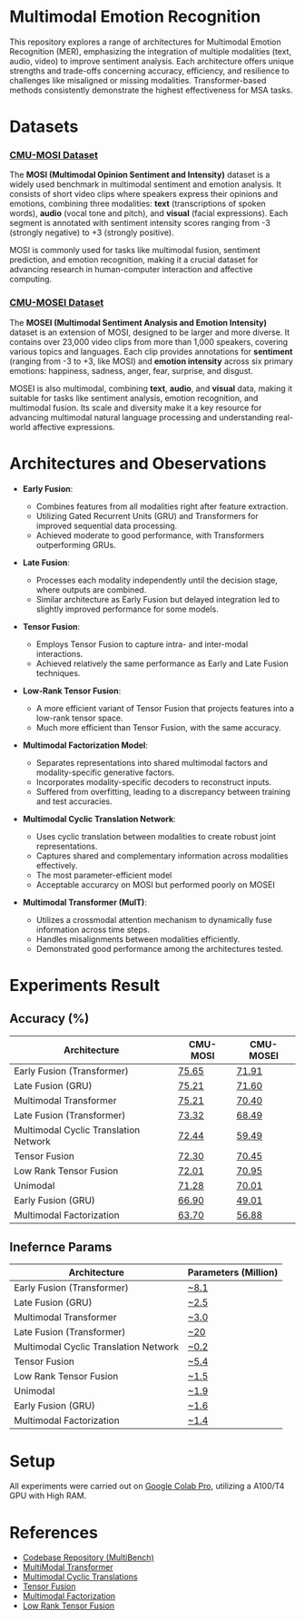 # Multimodal Emotion Recognition
This repository explores a range of architectures for Multimodal Emotion Recognition (MER), emphasizing the integration of multiple modalities (text, audio, video) to improve sentiment analysis. Each architecture offers unique strengths and trade-offs concerning accuracy, efficiency, and resilience to challenges like misaligned or missing modalities. Transformer-based methods consistently demonstrate the highest effectiveness for MSA tasks.

# Datasets
### [CMU-MOSI Dataset](http://multicomp.cs.cmu.edu/resources/cmu-mosi-dataset/)
The **MOSI (Multimodal Opinion Sentiment and Intensity)** dataset is a widely used benchmark in multimodal sentiment and emotion analysis. It consists of short video clips where speakers express their opinions and emotions, combining three modalities: **text** (transcriptions of spoken words), **audio** (vocal tone and pitch), and **visual** (facial expressions). Each segment is annotated with sentiment intensity scores ranging from -3 (strongly negative) to +3 (strongly positive).

MOSI is commonly used for tasks like multimodal fusion, sentiment prediction, and emotion recognition, making it a crucial dataset for advancing research in human-computer interaction and affective computing.

### [CMU-MOSEI Dataset](http://multicomp.cs.cmu.edu/resources/cmu-mosei-dataset/)
The **MOSEI (Multimodal Sentiment Analysis and Emotion Intensity)** dataset is an extension of MOSI, designed to be larger and more diverse. It contains over 23,000 video clips from more than 1,000 speakers, covering various topics and languages. Each clip provides annotations for **sentiment** (ranging from -3 to +3, like MOSI) and **emotion intensity** across six primary emotions: happiness, sadness, anger, fear, surprise, and disgust.

MOSEI is also multimodal, combining **text**, **audio**, and **visual** data, making it suitable for tasks like sentiment analysis, emotion recognition, and multimodal fusion. Its scale and diversity make it a key resource for advancing multimodal natural language processing and understanding real-world affective expressions.

# Architectures and Obeservations
-   **Early Fusion**:
    -   Combines features from all modalities right after feature extraction.
    -   Utilizing Gated Recurrent Units (GRU) and Transformers for improved sequential data processing.
    -   Achieved moderate to good performance, with Transformers outperforming GRUs.

-   **Late Fusion**:
    -   Processes each modality independently until the decision stage, where outputs are combined.
    -   Similar architecture as Early Fusion but delayed integration led to slightly improved performance for some models.

-   **Tensor Fusion**:
    -   Employs Tensor Fusion to capture intra- and inter-modal interactions.
    -   Achieved relatively the same performance as Early and Late Fusion techniques.

-   **Low-Rank Tensor Fusion**:
    -   A more efficient variant of Tensor Fusion that projects features into a low-rank tensor space.
    -   Much more efficient than Tensor Fusion, with the same accuracy.

-   **Multimodal Factorization Model**:
    -   Separates representations into shared multimodal factors and modality-specific generative factors.
    -   Incorporates modality-specific decoders to reconstruct inputs.
    -   Suffered from overfitting, leading to a discrepancy between training and test accuracies.

-   **Multimodal Cyclic Translation Network**:
    -   Uses cyclic translation between modalities to create robust joint representations.
    -   Captures shared and complementary information across modalities effectively.
    -   The most parameter-efficient model
    -   Acceptable accurarcy on MOSI but performed poorly on MOSEI

-   **Multimodal Transformer (MulT)**:
    -   Utilizes a crossmodal attention mechanism to dynamically fuse information across time steps.
    -   Handles misalignments between modalities efficiently.
    -   Demonstrated good performance among the architectures tested.
	
# Experiments Result

## Accuracy (%) 
| Architecture                          | CMU-MOSI    | CMU-MOSEI   |
|---------------------------------------|-------------|-------------|
| Early Fusion (Transformer)            | [75.65][L01]| [71.91][L02]|
| Late Fusion (GRU)                     | [75.21][L03]| [71.60][L04]|
| Multimodal Transformer                | [75.21][L05]| [70.40][L06]|
| Late Fusion (Transformer)             | [73.32][L07]| [68.49][L08]|
| Multimodal Cyclic Translation Network | [72.44][L09]| [59.49][L10]|
| Tensor Fusion                         | [72.30][L11]| [70.45][L12]|
| Low Rank Tensor Fusion                | [72.01][L13]| [70.95][L14]|
| Unimodal                              | [71.28][L15]| [70.01][L16]|
| Early Fusion (GRU)                    | [66.90][L17]| [49.01][L18]|
| Multimodal Factorization              | [63.70][L19]| [56.88][L20]|

## Inefernce Params
| Architecture                          | Parameters (Million)|
|---------------------------------------|---------------------|
| Early Fusion (Transformer)            | [~8.1][L01]         |
| Late Fusion (GRU)                     | [~2.5][L03]         |
| Multimodal Transformer                | [~3.0][L05]         |
| Late Fusion (Transformer)             | [~20 ][L07]         |
| Multimodal Cyclic Translation Network | [~0.2][L09]         |
| Tensor Fusion                         | [~5.4][L11]         |
| Low Rank Tensor Fusion                | [~1.5][L13]         |
| Unimodal                              | [~1.9][L15]         |
| Early Fusion (GRU)                    | [~1.6][L17]         |
| Multimodal Factorization              | [~1.4][L19]         |

# Setup
All experiments were carried out on [Google Colab Pro](https://colab.research.google.com/), utilizing a A100/T4 GPU with High RAM.

# References
 - [Codebase Repository (MultiBench)](https://github.com/Klodivio355/MultiBench)
 - [MultiModal Transformer](https://github.com/yaohungt/Multimodal-Transformer) 
 - [Multimodal Cyclic Translations](https://arxiv.org/pdf/1812.07809.pdf)
 - [Tensor Fusion](https://github.com/Justin1904/TensorFusionNetworks/blob/master/model.py)
 - [Multimodal Factorization](https://arxiv.org/pdf/1806.06176)
 - [Low Rank Tensor Fusion](https://github.com/Justin1904/Low-rank-Multimodal-Fusion)


[L01]: src/notebooks/MOSI/Early_Fusion_Transformer.ipynb
[L02]: src/notebooks/MOSEI/Early_Fusion_Transformer.ipynb
[L03]: src/notebooks/MOSI/Late_Fusion.ipynb
[L04]: src/notebooks/MOSEI/Late_Fusion.ipynb
[L05]: src/notebooks/MOSI/Multimodal_Transformer.ipynb
[L06]: src/notebooks/MOSEI/Multimodal_Transformer.ipynb
[L07]: src/notebooks/MOSI/Late_Fusion_Transformer.ipynb
[L08]: src/notebooks/MOSEI/Late_Fusion_Transformer.ipynb
[L09]: src/notebooks/MOSI/Multimodal_Cyclic_Translation_Network.ipynb
[L10]: src/notebooks/MOSEI/Multimodal_Cyclic_Translation_Network.ipynb
[L11]: src/notebooks/MOSI/Tensor_Fusion.ipynb
[L12]: src/notebooks/MOSEI/Tensor_Fusion.ipynb
[L13]: src/notebooks/MOSI/Low_Rank_Tensor_Fusion.ipynb
[L14]: src/notebooks/MOSEI/Low_Rank_Tensor_Fusion.ipynb
[L15]: src/notebooks/MOSI/Unimodal.ipynb
[L16]: src/notebooks/MOSEI/Early_Fusion.ipynb
[L17]: src/notebooks/MOSI/Early_Fusion.ipynb
[L18]: src/notebooks/MOSEI/Early_Fusion.ipynb
[L19]: src/notebooks/MOSI/Multimodal_Factorization.ipynb
[L20]: src/notebooks/MOSEI/Multimodal_Factorization.ipynb
